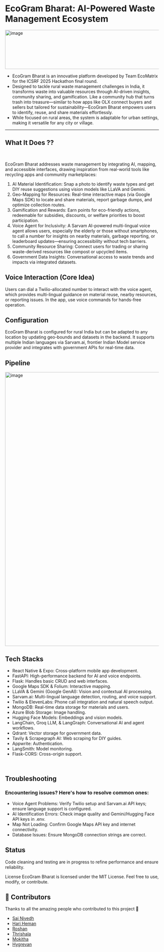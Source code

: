 # EcoGram Bharat: AI-Powered Waste Management Ecosystem

<img width="512" height="128" alt="image" src="https://github.com/user-attachments/assets/30429389-c6a2-4a6b-9a01-d945a5c0c8d8" />


- EcoGram Bharat is an innovative platform developed by Team EcoMatrix for the ICSRF 2025 Hackathon final round.
- Designed to tackle rural waste management challenges in India, it transforms waste into valuable resources through AI-driven insights, community sharing, and gamification. Like a community hub that turns trash into treasure—similar to how apps like OLX connect buyers and sellers but tailored for sustainability—EcoGram Bharat empowers users to identify, reuse, and share materials effortlessly.
- While focused on rural areas, the system is adaptable for urban settings, making it versatile for any city or village.

---

## What It Does ??
<br>

EcoGram Bharat addresses waste management by integrating AI, mapping, and accessible interfaces, drawing inspiration from real-world tools like recycling apps and community marketplaces:

1. AI Material Identification: Snap a photo to identify waste types and get DIY reuse suggestions using vision models like LLaVA and Gemini.
2. Geo-Mapping for Resources: Real-time interactive maps (via Google Maps SDK) to locate and share materials, report garbage dumps, and optimize collection routes.
3. Gamification and Rewards: Earn points for eco-friendly actions, redeemable for subsidies, discounts, or welfare priorities to boost participation.
4. Voice Agent for Inclusivity: A Sarvam AI-powered multi-lingual voice agent allows users, especially the elderly or those without smartphones, to call a number for insights on nearby materials, garbage reporting, or leaderboard updates—ensuring accessibility without tech barriers.
5. Community Resource Sharing: Connect users for trading or sharing waste-derived resources like compost or upcycled items.
6. Government Data Insights: Conversational access to waste trends and impacts via integrated datasets.



## Voice Interaction (Core Idea)

Users can dial a Twilio-allocated number to interact with the voice agent, which provides multi-lingual guidance on material reuse, nearby resources, or reporting issues.
In the app, use voice commands for hands-free operation.

## Configuration
EcoGram Bharat is configured for rural India but can be adapted to any location by updating geo-bounds and datasets in the backend. It supports multiple Indian languages via Sarvam.ai, frontier Indian Model service provider and integrates with government APIs for real-time data.


## Pipeline
<img width="729" height="895" alt="image" src="https://github.com/user-attachments/assets/ed1f69cd-aee5-40ae-854f-68b13e35afdb" />

## Tech Stacks
- React Native & Expo: Cross-platform mobile app development.
- FastAPI: High-performance backend for AI and voice endpoints.
- Flask: Handles basic CRUD and web interfaces.
- Google Maps SDK & Folium: Interactive mapping.
- LLaVA & Gemini (Google GenAI): Vision and contextual AI processing.
- Sarvam.ai: Multi-lingual language detection, routing, and voice support.
- Twilio & ElevenLabs: Phone call integration and natural speech output.
- MongoDB: Real-time data storage for materials and users.
- Azure Blob Storage: Image handling.
- Hugging Face Models: Embeddings and vision models.
- LangChain, Groq LLM, & LangGraph: Conversational AI and agent workflows.
- Qdrant: Vector storage for government data.
- Tavily & Scrapegraph AI: Web scraping for DIY guides.
- Appwrite: Authentication.
- LangSmith: Model monitoring.
- Flask-CORS: Cross-origin support.

<br>

## Troubleshooting
### Encountering issues? Here's how to resolve common ones:

- Voice Agent Problems: Verify Twilio setup and Sarvam.ai API keys; ensure language support is configured.
- AI Identification Errors: Check image quality and Gemini/Hugging Face API keys in .env.
- Map Not Loading: Confirm Google Maps API key and internet connectivity.
- Database Issues: Ensure MongoDB connection strings are correct.

## Status
Code cleaning and testing are in progress to refine performance and ensure reliability.

License
EcoGram Bharat is licensed under the MIT License. Feel free to use, modify, or contribute.


## 👥 Contributors

Thanks to all the amazing people who contributed to this project 💚

- [Sai Nivedh](https://github.com/SaiNivedh26)  
- [Hari Heman](https://github.com/HXMAN76)  
- [Roshan](https://github.com/Twinn-github09)  
- [Thrishala](https://github.com/thrishalasivakumar)  
- [Mokitha](https://github.com/Mokitha-Sakthi)  
- [Hygrevan](https://github.com/Hygrevan-343)

